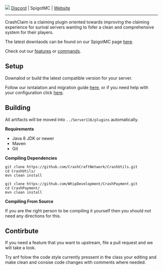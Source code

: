 ![](https://i.imgur.com/g5rKXNp.png)
[Discord](https://discord.gg/6FU9eCjcrA) | SpigotMC | [Website](https://whips.dev)
***
CrashClaim is a claiming plugin oriented towards improving the claiming experience for surival servers wanting to fofer a clean and comprehensive system for their players. 

The latest downlaods can be found on our SpigotMC page [here]().

Check out our [features](https://github.com/Chasewhip8/WhipClaim/wiki/Features) or [commands](https://github.com/Chasewhip8/WhipClaim/wiki/Commands).


## Setup
Downalod or build the latest compatible version for your server.

Follow our isntalation and migration guide [here](https://github.com/Chasewhip8/WhipClaim/wiki/https://github.com/Chasewhip8/WhipClaim/wiki/Installation), or if you need help with your configuration click [here](https://github.com/Chasewhip8/WhipClaim/wiki/https://github.com/Chasewhip8/WhipClaim/wiki/Configuration).

## Building
All artifacts will be moved into `../Server116/plugins` automatically.

**Requirements**
- Java 8 JDK or newer
- Maven
- Git

**Compiling Dependencies**
```
git clone https://github.com/CrashCraftNetwork/CrashUtils.git
cd CrashUtils/
mvn clean install
```
```
git clone https://github.com/WhipDevelopment/CrashPayment.git
cd CrashPayment/
mvn clean install
```

**Compiling From Source**

If you are the right person to be compiling it yourself then you should not need any directions for this.

## Contirbute
If you need a feature that you want to upstream, file a pull request and we will take a look. 

Try anf folow the code style currently pressent in the class your editing and make clean and consise code changes with comments where needed. 
